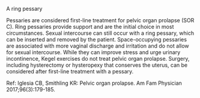 A ring pessary

Pessaries are considered first-line treatment for pelvic organ prolapse (SOR C). Ring pessaries provide support and are the initial choice in most circumstances. Sexual intercourse can still occur with a ring pessary, which can be inserted and removed by the patient. Space-occupying pessaries are associated with more vaginal discharge and irritation and do not allow for sexual intercourse. While they can improve stress and urge urinary incontinence, Kegel exercises do not treat pelvic organ prolapse. Surgery, including hysterectomy or hysteropexy that conserves the uterus, can be considered after first-line treatment with a pessary.

Ref: Iglesia CB, Smithling KR: Pelvic organ prolapse. Am Fam Physician 2017;96(3):179-185.